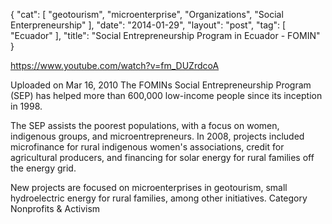 {
   "cat": [
      "geotourism",
      "microenterprise",
      "Organizations",
      "Social Enterpreneurship"
   ],
   "date": "2014-01-29",
   "layout": "post",
   "tag": [
      "Ecuador"
   ],
   "title": "Social Entrepreneurship Program in Ecuador - FOMIN"
}

https://www.youtube.com/watch?v=fm_DUZrdcoA

Uploaded on Mar 16, 2010
The FOMINs Social Entrepreneurship Program (SEP) has helped more than 600,000 low-income people since its inception in 1998.

The SEP assists the poorest populations, with a focus on women, indigenous groups, and microentrepreneurs. In 2008, projects included microfinance for rural indigenous women's associations, credit for agricultural producers, and financing for solar energy for rural families off the energy grid.

New projects are focused on microenterprises in geotourism, small hydroelectric energy for rural families, among other initiatives.
Category
Nonprofits & Activism